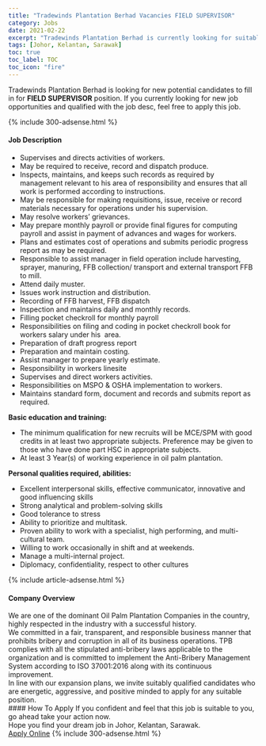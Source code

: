 ```yaml
---
title: "Tradewinds Plantation Berhad Vacancies FIELD SUPERVISOR" 
category: Jobs 
date: 2021-02-22 
excerpt: "Tradewinds Plantation Berhad is currently looking for suitable person to fill in the FIELD SUPERVISOR which based in Johor, Kelantan, Sarawak" 
tags: [Johor, Kelantan, Sarawak] 
toc: true 
toc_label: TOC 
toc_icon: "fire" 
--- 
```


<p>Tradewinds Plantation Berhad is looking for new potential candidates to fill in for <b>FIELD SUPERVISOR</b> position. If you currently looking for new job opportunities and qualified with the job desc, feel free to apply this job.
</p>{% include 300-adsense.html %} 
<div><div><h4>Job Description</h4></div><div><div><span><div><ul><li>Supervises and directs activities of workers.</li><li>May be required to receive, record and dispatch produce.</li><li>Inspects, maintains, and keeps such records as required by management relevant to his area of responsibility and ensures that all work is performed according to instructions.</li><li>May be responsible for making requisitions, issue, receive or record materials necessary for operations under his supervision.</li><li>May resolve workers&#8217; grievances.</li><li>May prepare monthly payroll or provide final figures for computing payroll and assist in payment of advances and wages for workers.</li><li>Plans and estimates cost of operations and submits periodic progress report as may be required.</li><li>Responsible to assist manager in field operation include harvesting, sprayer, manuring, FFB collection/ transport and external transport FFB to mill.</li><li>Attend daily muster.</li><li>Issues work instruction and distribution.</li><li>Recording of FFB harvest, FFB dispatch</li><li>Inspection and maintains daily and monthly records.</li><li>Filling pocket checkroll for monthly payroll</li><li>Responsibilities on filing and coding in pocket checkroll book for workers salary under his&#160;&#160;area.</li><li>Preparation of draft progress report</li><li>Preparation and maintain costing.</li><li>Assist manager to prepare yearly estimate.</li><li>Responsibility in workers linesite</li><li>Supervises and direct workers activities.</li><li>Responsibilities on MSPO &amp; OSHA implementation to workers.</li><li>Maintains standard form, document and records and submits report as required.</li></ul><p><strong>Basic education and training:</strong></p><ul><li>The minimum qualification for new recruits will be MCE/SPM with good credits in at least two appropriate subjects.&#160;Preference may be given to those who have done part HSC in appropriate subjects.</li><li>At least 3 Year(s) of working experience in oil palm plantation.</li></ul><p><strong>Personal qualities required, abilities:</strong></p><ul><li>Excellent interpersonal skills, effective communicator, innovative and good influencing skills</li><li>Strong analytical and problem-solving skills</li><li>Good tolerance to stress</li><li>Ability to prioritize and multitask.</li><li>Proven ability to work with a specialist, high performing, and multi-cultural team.</li><li>Willing to work occasionally in shift and at weekends.</li><li>Manage a multi-internal project.</li><li>Diplomacy, confidentiality, respect to other cultures</li></ul></div></span></div></div></div> 
{% include article-adsense.html %} 
<div><div><h4>Company Overview</h4></div><div><div><span><div><div>We are one of the dominant Oil Palm Plantation Companies in the country, highly respected in the industry with a successful history.</div>
<div>We committed in a fair, transparent, and responsible business manner that prohibits bribery and corruption in all of its business operations. TPB complies with all the stipulated anti-bribery laws applicable to the organization and is committed to implement the Anti-Bribery Management System according to ISO 37001:2016 along with its continuous improvement.</div>
<div>In line with our expansion plans, we invite suitably qualified candidates who are energetic, aggressive, and positive minded to apply for any suitable position.&#160;</div></div></span></div></div></div> 
#### How To Apply 
If you confident and feel that this job is suitable to you, go ahead take your action now. <br/> 
Hope you find your dream job in Johor, Kelantan, Sarawak. <br/> 
<a href="https://www.jobstreet.com.my/en/job/field-supervisor-4487714?jobId=jobstreet-my-job-4487714&" class="btn btn--info" target="_blank" rel="nofollow noopenner">Apply Online</a> 
{% include 300-adsense.html %} 